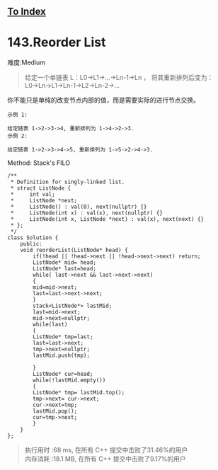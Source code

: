 [To Index](/index.md)
---
# 143.Reorder List
难度:Medium
> 给定一个单链表 L：L0→L1→…→Ln-1→Ln ，
将其重新排列后变为： L0→Ln→L1→Ln-1→L2→Ln-2→…

你不能只是单纯的改变节点内部的值，而是需要实际的进行节点交换。

```
示例 1:

给定链表 1->2->3->4, 重新排列为 1->4->2->3.
示例 2:

给定链表 1->2->3->4->5, 重新排列为 1->5->2->4->3.
```

Method:
Stack's FILO


```
/**
 * Definition for singly-linked list.
 * struct ListNode {
 *     int val;
 *     ListNode *next;
 *     ListNode() : val(0), next(nullptr) {}
 *     ListNode(int x) : val(x), next(nullptr) {}
 *     ListNode(int x, ListNode *next) : val(x), next(next) {}
 * };
 */
class Solution {
    public:
	void reorderList(ListNode* head) {
	    if(!head || !head->next || !head->next->next) return;
	    ListNode* mid= head;
	    ListNode* last=head;
	    while( last->next && last->next->next)
	    {
		mid=mid->next;
		last=last->next->next;
	    }
	    stack<ListNode*> lastMid;
	    last=mid->next;
	    mid->next=nullptr;
	    while(last)
	    {
		ListNode* tmp=last;
		last=last->next;
		tmp->next=nullptr;
		lastMid.push(tmp);

	    }
	    ListNode* cur=head;
	    while(!lastMid.empty())
	    {
		ListNode* tmp= lastMid.top();
		tmp->next= cur->next;
		cur->next=tmp;
		lastMid.pop();
		cur=tmp->next;
	    }
	}
};
```

> 执行用时 :68 ms, 在所有 C++ 提交中击败了31.46%的用户   
内存消耗 :18.1 MB, 在所有 C++ 提交中击败了9.17%的用户
